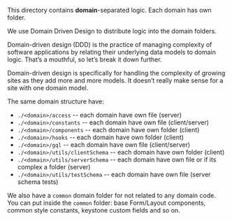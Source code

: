 This directory contains **domain**-separated logic. Each domain has own folder. 

We use Domain Driven Design to distribute logic into the domain folders.

Domain-driven design (DDD) is the practice of managing complexity of software applications 
by relating their underlying data models to domain logic. That’s a mouthful, 
so let’s break it down further.

Domain-driven design is specifically for handling the complexity of growing sites 
as they add more and more models. It doesn’t really make sense for 
a site with one domain model.

The same domain structure have:
 - `./<domain>/access` -- each domain have own file (server)
 - `./<domain>/constants` -- each domain have own file (client/server)
 - `./<domain>/components` -- each domain have own folder (client)
 - `./<domain>/hooks` -- each domain have own folder (client)
 - `./<domain>/gql` -- each domain have own file (client/server)
 - `./<domain>/utils/clientSchema` -- each domain have own folder (client)
 - `./<domain>/utils/serverSchema` -- each domain have own file or if its complex a folder (server)
 - `./<domain>/utils/testSchema` -- each domain have own file (server schema tests)

We also have a `common` domain folder for not related to any domain code. 
You can put inside the `common` folder: base Form/Layout components,
common style constants, keystone custom fields and so on.
